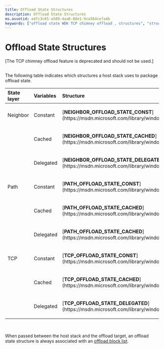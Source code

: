 ```yaml
---
title: Offload State Structures
description: Offload State Structures
ms.assetid: e4fc3c65-a509-4aa6-88e1-9ca564cefa4b
keywords: ["offload state WDK TCP chimney offload , structures", "structures WDK TCP chimney offload"]
---
```


# Offload State Structures


\[The TCP chimney offload feature is deprecated and should not be used.\]

## <a href="" id="ddk-offload-state-structures-ng"></a>


The following table indicates which structures a host stack uses to package offload state.

<table>
<colgroup>
<col width="33%" />
<col width="33%" />
<col width="33%" />
</colgroup>
<thead>
<tr class="header">
<th align="left">State layer</th>
<th align="left">Variables</th>
<th align="left">Structure</th>
</tr>
</thead>
<tbody>
<tr class="odd">
<td align="left"><p>Neighbor</p></td>
<td align="left"><p>Constant</p></td>
<td align="left"><p>[<strong>NEIGHBOR_OFFLOAD_STATE_CONST</strong>](https://msdn.microsoft.com/library/windows/hardware/ff568324)</p></td>
</tr>
<tr class="even">
<td align="left"></td>
<td align="left"><p>Cached</p></td>
<td align="left"><p>[<strong>NEIGHBOR_OFFLOAD_STATE_CACHED</strong>](https://msdn.microsoft.com/library/windows/hardware/ff568323)</p></td>
</tr>
<tr class="odd">
<td align="left"></td>
<td align="left"><p>Delegated</p></td>
<td align="left"><p>[<strong>NEIGHBOR_OFFLOAD_STATE_DELEGATED</strong>](https://msdn.microsoft.com/library/windows/hardware/ff568325)</p></td>
</tr>
<tr class="even">
<td align="left"><p>Path</p></td>
<td align="left"><p>Constant</p></td>
<td align="left"><p>[<strong>PATH_OFFLOAD_STATE_CONST</strong>](https://msdn.microsoft.com/library/windows/hardware/ff569984)</p></td>
</tr>
<tr class="odd">
<td align="left"></td>
<td align="left"><p>Cached</p></td>
<td align="left"><p>[<strong>PATH_OFFLOAD_STATE_CACHED</strong>](https://msdn.microsoft.com/library/windows/hardware/ff569983)</p></td>
</tr>
<tr class="even">
<td align="left"></td>
<td align="left"><p>Delegated</p></td>
<td align="left"><p>[<strong>PATH_OFFLOAD_STATE_CACHED</strong>](https://msdn.microsoft.com/library/windows/hardware/ff569983)</p></td>
</tr>
<tr class="odd">
<td align="left"><p>TCP</p></td>
<td align="left"><p>Constant</p></td>
<td align="left"><p>[<strong>TCP_OFFLOAD_STATE_CONST</strong>](https://msdn.microsoft.com/library/windows/hardware/ff570938)</p></td>
</tr>
<tr class="even">
<td align="left"></td>
<td align="left"><p>Cached</p></td>
<td align="left"><p>[<strong>TCP_OFFLOAD_STATE_CACHED</strong>](https://msdn.microsoft.com/library/windows/hardware/ff570937)</p></td>
</tr>
<tr class="odd">
<td align="left"></td>
<td align="left"><p>Delegated</p></td>
<td align="left"><p>[<strong>TCP_OFFLOAD_STATE_DELEGATED</strong>](https://msdn.microsoft.com/library/windows/hardware/ff570939)</p></td>
</tr>
</tbody>
</table>

 

When passed between the host stack and the offload target, an offload state structure is always associated with an [offload block list](offload-block-lists.md).

 

 





